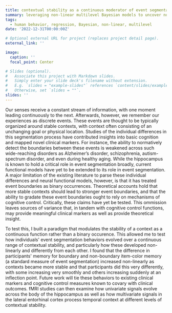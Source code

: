 ```yaml
---
title: contextual stability as a continuous moderator of event segmentation
summary: leveraging non-linear multilevel Bayesian models to uncover novel sources of variance across subject behavior with theoretical and clinical relevance
tags:
  - human behavior, regression, Bayesian, non-linear, multilevel
date: '2022-12-31T00:00:00Z'

# Optional external URL for project (replaces project detail page).
external_link: ''

image:
  caption: ''
  focal_point: Center

# Slides (optional).
#   Associate this project with Markdown slides.
#   Simply enter your slide deck's filename without extension.
#   E.g. `slides = "example-slides"` references `content/slides/example-slides.md`.
#   Otherwise, set `slides = ""`.
slides: ''
---
```


Our senses receive a constant stream of information, with one moment leading continuously to the next. Afterwards, however, we remember our experiences as discrete events. These events are thought to be typically organized around stable contexts, with context often consisting of an unchanging goal or physical location. Studies of the individual differences in this segmentation process have contributed insights into basic cognition and mapped novel clinical markers. For instance, the ability to normatively detect the boundaries between these events is weakened across such wide-reaching disorders as Alzheimer’s disorder, schizophrenia, autism-spectrum disorder, and even during healthy aging. While the hippocampus is known to hold a critical role in event segmentation broadly, current functional models have yet to be extended to its role in event segmentation. A major limitation of the existing literature to parse these individual differences and neural functional models, however, is that it has treated event boundaries as binary occurrences. Theoretical accounts hold that more stable contexts should lead to stronger event boundaries, and that the ability to gradate these event boundaries ought to rely on mechanisms of cognitive control. Critically, these claims have yet be tested. This ommission leaves sources of variance that, in tandem with cognitive control functions, may provide meaningful clinical markers as well as provide theoretical insight.

To test this, I built a paradigm that modulates the stability of a context as a continuous function rather than a binary occurence. This allowed me to test how individuals' event segmentation behaviors evolved over a continuous range of contextual stability, and particularly how these developed non-linearly and differently from each other. I found that the difference in participants' memory for boundary and non-boundary item-color memory (a standard measure of event segmentation) increased non-linearly as contexts became more stable and that participants did this very differently, with some increasing very smoothly and others increasing suddenly at an inflection point. Future work will tie these behaviors to existing clinical markers and cognitive control measures known to covary with clinical outcomes. fMRI studies can then examine how univariate signals evolve across the body of the hippocampus as well as how multivariate signals in the lateral entorhinal cortex process temporal context at different levels of contextual stability.

